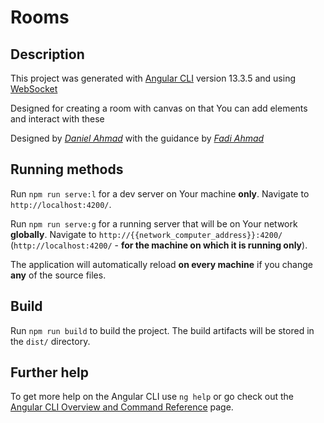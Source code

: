 # Rooms

## Description
This project was generated with [Angular CLI](https://github.com/angular/angular-cli) version 13.3.5
and using [WebSocket](https://github.com/websockets)

Designed for creating a room with canvas on that You can add elements and interact with these 

Designed by [_Daniel Ahmad_](https://github.com/pogeraf/) with the guidance
by [_Fadi Ahmad_](https://github.com/fadich)

## Running methods

Run `npm run serve:l` for a dev server on Your machine **only**. Navigate to `http://localhost:4200/`.

Run `npm run serve:g` for a running server that will be on Your network **globally**. Navigate
to `http://{{network_computer_address}}:4200/`  (`http://localhost:4200/` - **for the machine on which it is running
only**).

The application will automatically reload **on every machine** if you change **any** of the source files.

## Build

Run `npm run build` to build the project. The build artifacts will be stored in the `dist/` directory.

[//]: # (## Running unit tests)

[//]: # ()

[//]: # (Run `ng test` to execute the unit tests via [Karma]&#40;https://karma-runner.github.io&#41;.)

[//]: # (## Running end-to-end tests)

[//]: # ()

[//]: # (Run `ng e2e` to execute the end-to-end tests via a platform of your choice. To use this command, you need to first add a package that implements end-to-end testing capabilities.)

## Further help

To get more help on the Angular CLI use `ng help` or go check out
the [Angular CLI Overview and Command Reference](https://angular.io/cli) page.
